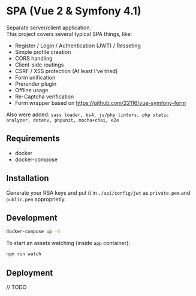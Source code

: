 # SPA (Vue 2 & Symfony 4.1)
Separate server/client application. \
This project covers several typical SPA things, like:

* Register / Login / Authentication (JWT) / Resseting
* Simple profile creation
* CORS handling
* Client-side routings
* CSRF / XSS protection (At least I've tried)
* Form unification
* Prerender plugin
* Offline usage
* Re-Captcha verification
* Form wrapper based on https://github.com/22116/vue-symfony-form

Also were added: `sass loader, bs4, js/php linters, php static analyzer, dotenv, phpunit, mocha+chai, e2e`

## Requirements

* docker
* docker-compose

## Installation

Generate your RSA keys and put it in `./api/config/jwt` 
as `private.pem` and `public.pem` approprietly.

## Development

```bash
docker-compose up -d
```

To start an assets watching (inside `app` container):

```bash
npm run watch
```

## Deployment

// TODO
